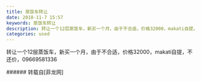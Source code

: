 ```yaml
---
title: 蒸饭车转让
date: 2018-11-7 15:57
keywords: 蒸饭车转让
description: 转让一个12层蒸饭车，新买一个月，由于不合适，价格32000，makati自提，不还价，09669581336
categories: used
---
```

<td class="t_f" id="postmessage_2232861">

转让一个12层蒸饭车，新买一个月，由于不合适，价格32000，makati自提，不还价，09669581336<br/>
</td>
###### 转载自[菲龙网]